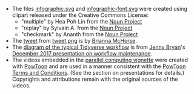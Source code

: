 - The files [infographic.svg](https://github.com/ropensci/drake/blob/master/docs/images/infographic.svg) and [infographic-font.svg](https://github.com/ropensci/drake/blob/master/docs/images/infographic-font.svg) were created using clipart released under the Creative Commons License:
    - "multiple" by Hea Poh Lin from the [Noun Project](https://thenounproject.com/)
    - "replay" by Sylvain A. from the [Noun Project](https://thenounproject.com/)
    - "checkmark" by Ananth from the [Noun Project](https://thenounproject.com/)
- The [tweet](https://twitter.com/fossilosophy/status/966408174470299648) from [tweet.png](https://github.com/ropensci/drake/blob/master/docs/images/tweet.png) is by [Brianna McHorse](https://github.com/bmchorse).
- The [diagram of the typical Tidyverse workflow](https://github.com/ropensci/drake/blob/master/images/tidydag.png) is from [Jenny Bryan](https://github.com/jennybc)'s [December 2017 presentation on workflow maintenance](https://speakerdeck.com/jennybc/zen-and-the-art-of-workflow-maintenance?slide=55).
- The videos embedded in the [parallel computing vignette](https://ropensci.github.io/drake/articles/parallelism.html) were created with [PowToon](https://www.powtoon.com) and are used in a manner consistent with the [PowToon Terms and Conditions](https://www.powtoon.com/terms-and-conditions/). (See the section on presentations for details.) Copyrights and attributions remain with the original sources of the videos. 
